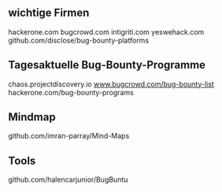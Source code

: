 ## wichtige Firmen 

hackerone.com
bugcrowd.com
intigriti.com
yeswehack.com
github.com/disclose/bug-bounty-platforms

## Tagesaktuelle Bug-Bounty-Programme

chaos.projectdiscovery.io
www.bugcrowd.com/bug-bounty-list
hackerone.com/bug-bounty-programs

## Mindmap
github.com/imran-parray/Mind-Maps

## Tools
github.com/halencarjunior/BugBuntu
